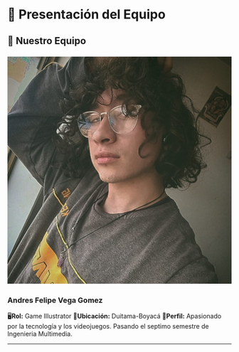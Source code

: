 # 🏢 Presentación del Equipo

## 🌟 Nuestro Equipo

### ![Foto de Andres](Fotos/unadfotovega.jpg)
### Andres Felipe Vega Gomez
🖥**Rol:** Game Illustrator 
📍**Ubicación:** Duitama-Boyacá 
📌**Perfil:** Apasionado por la tecnología y los videojuegos. Pasando el septimo semestre de Ingenieria Multimedia.

---
